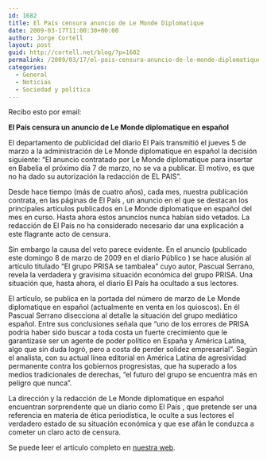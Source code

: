 ```yaml
---
id: 1682
title: El País censura anuncio de Le Monde Diplomatique
date: 2009-03-17T11:00:30+00:00
author: Jorge Cortell
layout: post
guid: http://cortell.net/blog/?p=1682
permalink: /2009/03/17/el-pais-censura-anuncio-de-le-monde-diplomatique/
categories:
  - General
  - Noticias
  - Sociedad y polí­tica
---
```

Recibo esto por email:

**El País censura un anuncio de Le Monde diplomatique en español**

El departamento de publicidad del diario El País transmitió el jueves 5 de marzo a la administración de Le Monde diplomatique en español la decisión siguiente: &#8220;El anuncio contratado por Le Monde diplomatique para insertar en Babelia el próximo día 7 de marzo, no se va a publicar. El motivo, es que no ha dado su autorización la redacción de EL PAIS&#8221;. 

Desde hace tiempo (más de cuatro años), cada mes, nuestra publicación contrata, en las páginas de El País , un anuncio en el que se destacan los principales artículos publicados en Le Monde diplomatique en español del mes en curso. Hasta ahora estos anuncios nunca habían sido vetados. La redacción de El País no ha considerado necesario dar una explicación a este flagrante acto de censura. 

Sin embargo la causa del veto parece evidente. En el anuncio (publicado este domingo 8 de marzo de 2009 en el diario Público ) se hace alusión al artículo titulado &#8220;El grupo PRISA se tambalea&#8221; cuyo autor, Pascual Serrano, revela la verdadera y gravísima situación económica del grupo PRISA. Una situación que, hasta ahora, el diario El País ha ocultado a sus lectores. 

El artículo, se publica en la portada del número de marzo de Le Monde diplomatique en español (actualmente en venta en los quioscos). En él Pascual Serrano disecciona al detalle la situación del grupo mediático español. Entre sus conclusiones señala que “uno de los errores de PRISA podría haber sido buscar a toda costa un fuerte crecimiento que le garantizase ser un agente de poder político en España y América Latina, algo que sin duda logró, pero a costa de perder solidez empresarial”. Según el analista, con su actual línea editorial en América Latina de agresividad permanente contra los gobiernos progresistas, que ha superado a los medios tradicionales de derechas, &#8220;el futuro del grupo se encuentra más en peligro que nunca&#8221;. 

La dirección y la redacción de Le Monde diplomatique en español encuentran sorprendente que un diario como El País , que pretende ser una referencia en materia de ética periodística, le oculte a sus lectores el verdadero estado de su situación económica y que ese afán le conduzca a cometer un claro acto de censura. 

Se puede leer el artículo completo en <a title="http://www.monde-diplomatique.es" href="http://www.monde-diplomatique.es" target="_blank">nuestra web</a>.